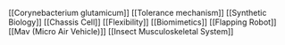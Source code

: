 [[Corynebacterium glutamicum]]
[[Tolerance mechanism]]
[[Synthetic Biology]]
[[Chassis Cell]]
[[Flexibility]]
[[Biomimetics]]
[[Flapping Robot]]
[[Mav (Micro Air Vehicle)]]
[[Insect Musculoskeletal System]]
